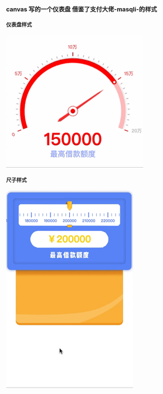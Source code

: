 ### canvas 写的一个仪表盘 借鉴了支付大佬-masqli-的样式

#### 仪表盘样式

![仪表盘](./assets/dashboard.gif)

#### 尺子样式

![尺子](./assets/rule.gif)
